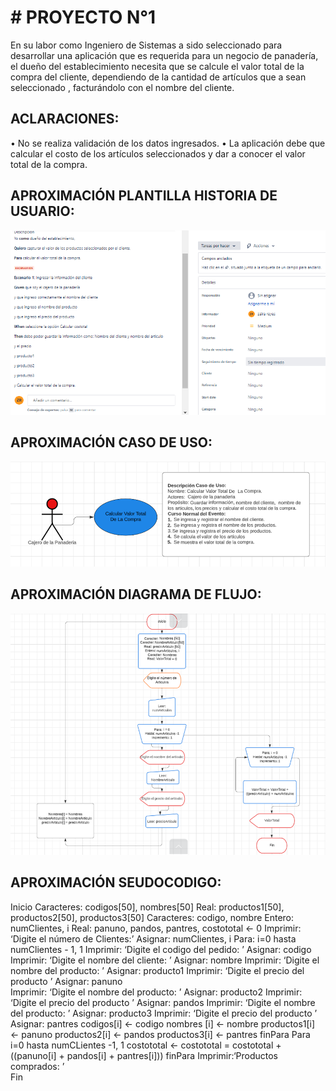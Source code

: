 # # PROYECTO N°1
En su labor como Ingeniero de Sistemas a sido seleccionado para desarrollar una aplicación que es requerida para un negocio de panadería, el dueño del establecimiento necesita que se calcule el valor total de la compra del cliente, dependiendo de la cantidad de artículos que a sean seleccionado , facturándolo con el nombre del cliente.
## ACLARACIONES:
•	No se realiza validación de los datos ingresados.
•	La aplicación debe que calcular el costo de los artículos seleccionados y dar a conocer el valor total de la compra.

## APROXIMACIÓN PLANTILLA HISTORIA DE USUARIO:
 
![HISTORIA DE USUARIO](imagen1-1.png)





## APROXIMACIÓN CASO DE USO:
 ![CASO DE USO](imagen2.png)

## APROXIMACIÓN DIAGRAMA DE FLUJO:
 ![DIAGRAMA DE FLUJO](imagen3.png)


## APROXIMACIÓN SEUDOCODIGO:
Inicio
     Caracteres: codigos[50], nombres[50]
     Real: productos1[50], productos2[50], productos3[50]
     Caracteres: codigo, nombre
     Entero: numClientes, i
     Real: panuno, pandos, pantres, costototal <- 0
     Imprimir: ‘Digite el número de Clientes:’
     Asignar: numClientes, i
     Para: i=0 hasta numClientes - 1, 1
     Imprimir: ‘Digite el codigo del pedido: ’
     Asignar: codigo
     Imprimir: ‘Digite el nombre del cliente: ’
     Asignar: nombre
     Imprimir: ‘Digite el nombre del producto: ’
     Asignar: producto1
     Imprimir: ‘Digite el precio del producto  ’
     Asignar: panuno    
     Imprimir: ‘Digite el nombre del producto: ’
     Asignar: producto2
     Imprimir: ‘Digite el precio del producto  ’
     Asignar: pandos
     Imprimir: ‘Digite el nombre del producto: ’
     Asignar: producto3
     Imprimir: ‘Digite el precio del producto  ’
     Asignar: pantres 
     codigos[i] <- codigo
     nombres [i] <- nombre
     productos1[i] <- panuno
     productos2[i] <- pandos
     productos3[i] <- pantres
     finPara
     Para i=0 hasta numCLientes -1, 1
     costototal <-
     costototal = costototal + ((panuno[i] + pandos[i] + pantres[i]))
     finPara
     Imprimir:‘Productos comprados: ’    
Fin


